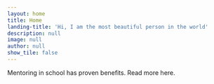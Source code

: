 ```yaml
---
layout: home
title: Home
landing-title: 'Hi, I am the most beautiful person in the world'
description: null
image: null
author: null
show_tile: false
---
```


Mentoring in school has proven benefits. Read more here.

